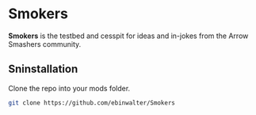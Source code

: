 # Smokers
**Smokers** is the testbed and cesspit for ideas and in-jokes from the Arrow Smashers community.

## Sninstallation
Clone the repo into your mods folder.

```bash
git clone https://github.com/ebinwalter/Smokers
```
